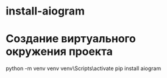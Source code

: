 # install-aiogram
# Создание виртуального окружения проекта
python -m venv venv
venv\Scripts\activate
pip install aiogram

